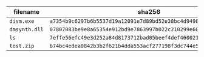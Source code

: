 |filename|sha256|
|-|-|
|`dism.exe`|`a7354b9c6297b6b5537d19a12091e7d89bd52e38bc4d9498fa63aa8c3e700cb6`|
|`dmsynth.dll`|`07807083be9e8a65354e912bd9e7863997b022c210299e60ce25f6e9ddccf1ac`|
|`ls`|`7effe56efc49e3d252a84d8173712bad05beef4def460021a1c7865247125fee`|
|`test.zip`|`b74bc4edea0842b3b2f621b4dda553acf277198f3dc744e581e00141ad681ef3`|